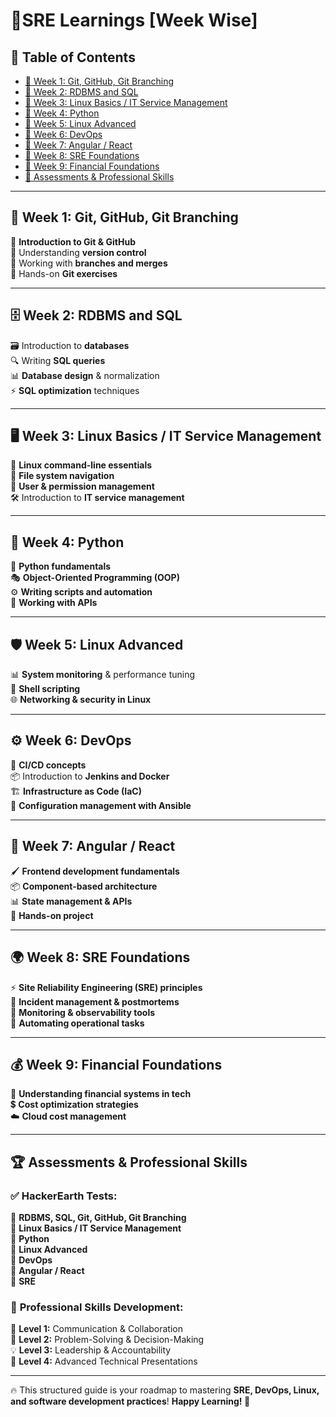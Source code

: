 # 🚀SRE Learnings [Week Wise] 

## 📌 Table of Contents  
- [📍 Week 1: Git, GitHub, Git Branching](https://github.com/YashSri17/mthree-training-notes/tree/main/Week%201)
- [📍 Week 2: RDBMS and SQL](https://github.com/YashSri17/mthree-training-notes/tree/main/Week%202)  
- [📍 Week 3: Linux Basics / IT Service Management](#-week-3-linux-basics--it-service-management)  
- [📍 Week 4: Python](#-week-4-python)  
- [📍 Week 5: Linux Advanced](#-week-5-linux-advanced)  
- [📍 Week 6: DevOps](#-week-6-devops)  
- [📍 Week 7: Angular / React](#-week-7-angular--react)  
- [📍 Week 8: SRE Foundations](#-week-8-sre-foundations)  
- [📍 Week 9: Financial Foundations](#-week-9-financial-foundations)  
- [📍 Assessments & Professional Skills](#-assessments--professional-skills)  

---

## 🏁 Week 1: Git, GitHub, Git Branching  
🔹 **Introduction to Git & GitHub**  
🔹 Understanding **version control**  
🔹 Working with **branches and merges**  
🔹 Hands-on **Git exercises**  

---

## 🗄️ Week 2: RDBMS and SQL  
🗃️ Introduction to **databases**  
🔍 Writing **SQL queries**  
📊 **Database design** & normalization  
⚡ **SQL optimization** techniques  

---

## 🖥️ Week 3: Linux Basics / IT Service Management  
📂 **Linux command-line essentials**  
📌 **File system navigation**  
🔐 **User & permission management**  
🛠️ Introduction to **IT service management**  

---

## 🐍 Week 4: Python  
📝 **Python fundamentals**  
🎭 **Object-Oriented Programming (OOP)**  
⚙️ **Writing scripts and automation**  
🔗 **Working with APIs**  

---

## 🛡️ Week 5: Linux Advanced  
📊 **System monitoring** & performance tuning  
📜 **Shell scripting**  
🌐 **Networking & security in Linux**  

---

## ⚙️ Week 6: DevOps  
🚀 **CI/CD concepts**  
📦 Introduction to **Jenkins and Docker**  
🏗️ **Infrastructure as Code (IaC)**  
🔧 **Configuration management with Ansible**  

---

## 🎨 Week 7: Angular / React  
🖌️ **Frontend development fundamentals**  
📦 **Component-based architecture**  
📊 **State management & APIs**  
🔨 **Hands-on project**  

---

## 🌍 Week 8: SRE Foundations  
⚡ **Site Reliability Engineering (SRE) principles**  
🚨 **Incident management & postmortems**  
📡 **Monitoring & observability tools**  
🤖 **Automating operational tasks**  

---

## 💰 Week 9: Financial Foundations  
🏦 **Understanding financial systems in tech**  
💲 **Cost optimization strategies**  
☁️ **Cloud cost management**  

---

## 🏆 Assessments & Professional Skills  
### ✅ **HackerEarth Tests:**  
🔹 **RDBMS, SQL, Git, GitHub, Git Branching**  
🔹 **Linux Basics / IT Service Management**  
🔹 **Python**  
🔹 **Linux Advanced**  
🔹 **DevOps**  
🔹 **Angular / React**  
🔹 **SRE**  

### 🎯 **Professional Skills Development:**  
📢 **Level 1:** Communication & Collaboration  
🧩 **Level 2:** Problem-Solving & Decision-Making  
💡 **Level 3:** Leadership & Accountability  
🎤 **Level 4:** Advanced Technical Presentations  

---

🔥 This structured guide is your roadmap to mastering **SRE, DevOps, Linux, and software development practices**! **Happy Learning! 🚀**  
